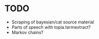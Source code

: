 # TODO

- Scraping of bayesian/cat source material
- Parts of speech with topia.termextract?
- Markov chains?
